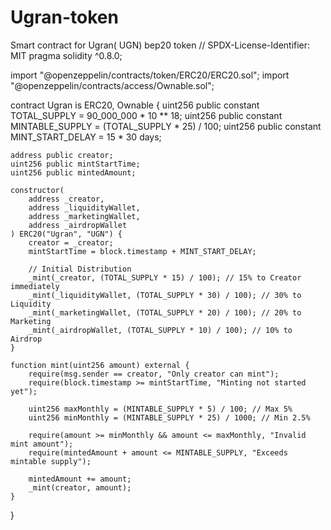 # Ugran-token
Smart contract for Ugran( UGN) bep20 token
// SPDX-License-Identifier: MIT
pragma solidity ^0.8.0;

import "@openzeppelin/contracts/token/ERC20/ERC20.sol";
import "@openzeppelin/contracts/access/Ownable.sol";

contract Ugran is ERC20, Ownable {
    uint256 public constant TOTAL_SUPPLY = 90_000_000 * 10 ** 18;
    uint256 public constant MINTABLE_SUPPLY = (TOTAL_SUPPLY * 25) / 100;
    uint256 public constant MINT_START_DELAY = 15 * 30 days;

    address public creator;
    uint256 public mintStartTime;
    uint256 public mintedAmount;

    constructor(
        address _creator,
        address _liquidityWallet,
        address _marketingWallet,
        address _airdropWallet
    ) ERC20("Ugran", "UGN") {
        creator = _creator;
        mintStartTime = block.timestamp + MINT_START_DELAY;

        // Initial Distribution
        _mint(_creator, (TOTAL_SUPPLY * 15) / 100); // 15% to Creator immediately
        _mint(_liquidityWallet, (TOTAL_SUPPLY * 30) / 100); // 30% to Liquidity
        _mint(_marketingWallet, (TOTAL_SUPPLY * 20) / 100); // 20% to Marketing
        _mint(_airdropWallet, (TOTAL_SUPPLY * 10) / 100); // 10% to Airdrop
    }

    function mint(uint256 amount) external {
        require(msg.sender == creator, "Only creator can mint");
        require(block.timestamp >= mintStartTime, "Minting not started yet");

        uint256 maxMonthly = (MINTABLE_SUPPLY * 5) / 100; // Max 5%
        uint256 minMonthly = (MINTABLE_SUPPLY * 25) / 1000; // Min 2.5%

        require(amount >= minMonthly && amount <= maxMonthly, "Invalid mint amount");
        require(mintedAmount + amount <= MINTABLE_SUPPLY, "Exceeds mintable supply");

        mintedAmount += amount;
        _mint(creator, amount);
    }
}
